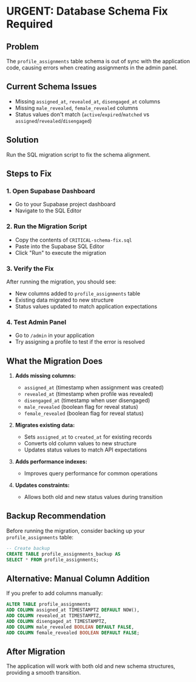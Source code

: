 # URGENT: Database Schema Fix Required

## Problem
The `profile_assignments` table schema is out of sync with the application code, causing errors when creating assignments in the admin panel.

## Current Schema Issues
- Missing `assigned_at`, `revealed_at`, `disengaged_at` columns
- Missing `male_revealed`, `female_revealed` columns  
- Status values don't match (`active`/`expired`/`matched` vs `assigned`/`revealed`/`disengaged`)

## Solution
Run the SQL migration script to fix the schema alignment.

## Steps to Fix

### 1. Open Supabase Dashboard
- Go to your Supabase project dashboard
- Navigate to the SQL Editor

### 2. Run the Migration Script
- Copy the contents of `CRITICAL-schema-fix.sql`
- Paste into the Supabase SQL Editor
- Click "Run" to execute the migration

### 3. Verify the Fix
After running the migration, you should see:
- New columns added to `profile_assignments` table
- Existing data migrated to new structure
- Status values updated to match application expectations

### 4. Test Admin Panel
- Go to `/admin` in your application
- Try assigning a profile to test if the error is resolved

## What the Migration Does

1. **Adds missing columns:**
   - `assigned_at` (timestamp when assignment was created)
   - `revealed_at` (timestamp when profile was revealed)
   - `disengaged_at` (timestamp when user disengaged)
   - `male_revealed` (boolean flag for reveal status)
   - `female_revealed` (boolean flag for reveal status)

2. **Migrates existing data:**
   - Sets `assigned_at` to `created_at` for existing records
   - Converts old column values to new structure
   - Updates status values to match API expectations

3. **Adds performance indexes:**
   - Improves query performance for common operations

4. **Updates constraints:**
   - Allows both old and new status values during transition

## Backup Recommendation
Before running the migration, consider backing up your `profile_assignments` table:

```sql
-- Create backup
CREATE TABLE profile_assignments_backup AS 
SELECT * FROM profile_assignments;
```

## Alternative: Manual Column Addition
If you prefer to add columns manually:

```sql
ALTER TABLE profile_assignments 
ADD COLUMN assigned_at TIMESTAMPTZ DEFAULT NOW(),
ADD COLUMN revealed_at TIMESTAMPTZ,
ADD COLUMN disengaged_at TIMESTAMPTZ,
ADD COLUMN male_revealed BOOLEAN DEFAULT FALSE,
ADD COLUMN female_revealed BOOLEAN DEFAULT FALSE;
```

## After Migration
The application will work with both old and new schema structures, providing a smooth transition.
